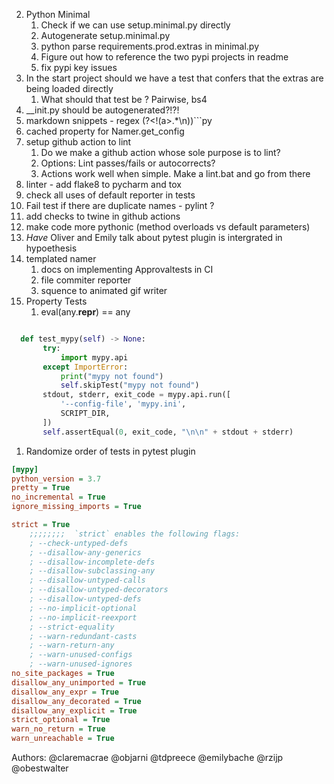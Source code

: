 2. Python Minimal
   1. Check if we can use setup.minimal.py directly
   2. Autogenerate setup.minimal.py 
   3. python parse requirements.prod.extras in minimal.py
   4. Figure out how to reference the two pypi projects in readme
   5. fix pypi key issues
3. In the start project should we have a test that confers that the extras are being loaded directly 
   1. What should that test be ? Pairwise, bs4
4. __init.py should be autogenerated?!?!
5. markdown snippets - regex (?<!(a>.*\n))```py
6. cached property for Namer.get_config 
7. setup github action to lint
   1. Do we make a github action whose sole purpose is to lint? 
   2. Options: Lint passes/fails or autocorrects? 
   3. Actions work well when simple. Make a lint.bat and go from there
8. linter - add flake8 to pycharm and tox
9. check all uses of default reporter in tests
10. Fail test if there are duplicate names - pylint ?
11. add checks to twine in github actions
12. make code more pythonic (method overloads vs default parameters)
13. _Have_ Oliver and Emily talk about pytest plugin is intergrated in hypoethesis
14. templated namer
    1. docs on implementing Approvaltests in CI
    2. file commiter reporter
    3. squence to animated gif writer
15. Property Tests
    1. eval(any.__repr__) == any
```python

  def test_mypy(self) -> None:
       try:
           import mypy.api
       except ImportError:
           print("mypy not found")
           self.skipTest("mypy not found")
       stdout, stderr, exit_code = mypy.api.run([
           '--config-file', 'mypy.ini',
           SCRIPT_DIR,
       ])
       self.assertEqual(0, exit_code, "\n\n" + stdout + stderr)
```

1. Randomize order of tests in pytest plugin
```.ini
[mypy]
python_version = 3.7
pretty = True
no_incremental = True
ignore_missing_imports = True

strict = True
    ;;;;;;;;  `strict` enables the following flags:
    ; --check-untyped-defs
    ; --disallow-any-generics
    ; --disallow-incomplete-defs
    ; --disallow-subclassing-any
    ; --disallow-untyped-calls
    ; --disallow-untyped-decorators
    ; --disallow-untyped-defs
    ; --no-implicit-optional
    ; --no-implicit-reexport
    ; --strict-equality
    ; --warn-redundant-casts
    ; --warn-return-any
    ; --warn-unused-configs
    ; --warn-unused-ignores
no_site_packages = True
disallow_any_unimported = True
disallow_any_expr = True
disallow_any_decorated = True
disallow_any_explicit = True
strict_optional = True
warn_no_return = True
warn_unreachable = True
```
Authors:
@claremacrae
@objarni
@tdpreece
@emilybache
@rzijp
@obestwalter
